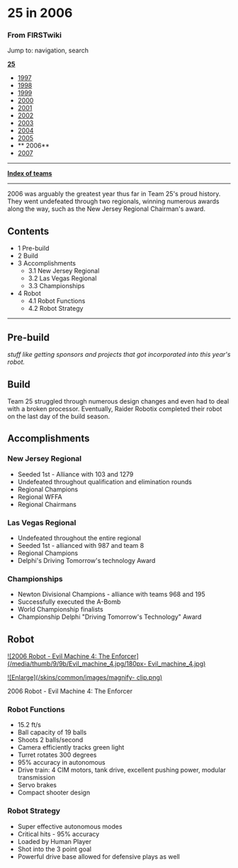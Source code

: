 # 25 in 2006

### From FIRSTwiki

Jump to: navigation, search

**[25](25 "25" )**

  * [ 1997](25_in_1997 "25 in 1997" )
  * [ 1998](25_in_1998 "25 in 1998" )
  * [ 1999](25_in_1999 "25 in 1999" )
  * [ 2000](25_in_2000 "25 in 2000" )
  * [ 2001](25_in_2001 "25 in 2001" )
  * [ 2002](25_in_2002 "25 in 2002" )
  * [ 2003](25_in_2003 "25 in 2003" )
  * [ 2004](25_in_2004 "25 in 2004" )
  * [ 2005](25_in_2005 "25 in 2005" )
  * ** 2006**
  * [ 2007](25_in_2007 "25 in 2007" )

* * *

**[Index of teams](Index_of_teams "Index of teams" )**  
  
---  
  
2006 was arguably the greatest year thus far in Team 25's proud history. They
went undefeated through two regionals, winning numerous awards along the way,
such as the New Jersey Regional Chairman's award.

## Contents

  * 1 Pre-build
  * 2 Build
  * 3 Accomplishments
    * 3.1 New Jersey Regional
    * 3.2 Las Vegas Regional
    * 3.3 Championships
  * 4 Robot
    * 4.1 Robot Functions
    * 4.2 Robot Strategy  
---  
  

## Pre-build

_stuff like getting sponsors and projects that got incorporated into this
year's robot._


## Build

Team 25 struggled through numerous design changes and even had to deal with a
broken processor. Eventually, Raider Robotix completed their robot on the last
day of the build season.


## Accomplishments


### New Jersey Regional

  * Seeded 1st - Alliance with 103 and 1279 
  * Undefeated throughout qualification and elimination rounds 
  * Regional Champions 
  * Regional WFFA 
  * Regional Chairmans 


### Las Vegas Regional

  * Undefeated throughout the entire regional 
  * Seeded 1st - allianced with 987 and team 8 
  * Regional Champions 
  * Delphi's Driving Tomorrow's technology Award 

  


### Championships

  * Newton Divisional Champions - alliance with teams 968 and 195 
  * Successfully executed the A-Bomb 
  * World Championship finalists 
  * Championship Delphi "Driving Tomorrow's Technology" Award 


## Robot

[![2006 Robot - Evil Machine 4: The
Enforcer](/media/thumb/9/9b/Evil_machine_4.jpg/180px-
Evil_machine_4.jpg)](Image:Evil_machine_4.jpg "2006 Robot - Evil
Machine 4: The Enforcer" )

[![Enlarge](/skins/common/images/magnify-
clip.png)](Image:Evil_machine_4.jpg "Enlarge" )

2006 Robot - Evil Machine 4: The Enforcer


### Robot Functions

  * 15.2 ft/s 
  * Ball capacity of 19 balls 
  * Shoots 2 balls/second 
  * Camera efficiently tracks green light 
  * Turret rotates 300 degrees 
  * 95% accuracy in autonomous 
  * Drive train: 4 CIM motors, tank drive, excellent pushing power, modular transmission 
  * Servo brakes 
  * Compact shooter design 


### Robot Strategy

  * Super effective autonomous modes 
  * Critical hits - 95% accuracy 
  * Loaded by Human Player 
  * Shot into the 3 point goal 
  * Powerful drive base allowed for defensive plays as well 

